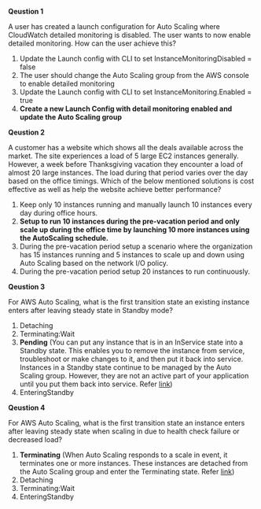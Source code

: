 **Qeustion 1**

A user has created a launch configuration for Auto Scaling where CloudWatch detailed monitoring is disabled. The user wants to now enable detailed monitoring. How can the user achieve this?

1. Update the Launch config with CLI to set InstanceMonitoringDisabled = false
2. The user should change the Auto Scaling group from the AWS console to enable detailed monitoring
3. Update the Launch config with CLI to set InstanceMonitoring.Enabled = true
4. **Create a new Launch Config with detail monitoring enabled and update the Auto Scaling group**

**Qeustion 2**

A customer has a website which shows all the deals available across the market. The site experiences a load of 5 large EC2 instances generally. However, a week before Thanksgiving vacation they encounter a load of almost 20 large instances. The load during that period varies over the day based on the office timings. Which of the below mentioned solutions is cost effective as well as help the website achieve better performance?

1. Keep only 10 instances running and manually launch 10 instances every day during office hours.
2. **Setup to run 10 instances during the pre-vacation period and only scale up during the office time by launching 10 more instances using the AutoScaling schedule.**
3. During the pre-vacation period setup a scenario where the organization has 15 instances running and 5 instances to scale up and down using Auto Scaling based on the network I/O policy.
4. During the pre-vacation period setup 20 instances to run continuously.



**Qeustion 3**

For AWS Auto Scaling, what is the first transition state an existing instance enters after leaving steady state in Standby mode?

1. Detaching
2. Terminating:Wait
3. **Pending**
   \(You can put any instance that is in an InService state into a Standby state. This enables you to remove the instance from service, troubleshoot or make changes to it, and then put it back into service. Instances in a Standby state continue to be managed by the Auto Scaling group. However, they are not an active part of your application until you put them back into service. Refer [link](http://docs.aws.amazon.com/AutoScaling/latest/DeveloperGuide/AutoScalingGroupLifecycle.html)\)
4. EnteringStandby



**Qeustion 4**

For AWS Auto Scaling, what is the first transition state an instance enters after leaving steady state when scaling in due to health check failure or decreased load?

1. **Terminating**
   \(When Auto Scaling responds to a scale in event, it terminates one or more instances. These instances are detached from the Auto Scaling group and enter the Terminating state. Refer [link](http://docs.aws.amazon.com/AutoScaling/latest/DeveloperGuide/AutoScalingGroupLifecycle.html)\)
2. Detaching
3. Terminating:Wait
4. EnteringStandby



